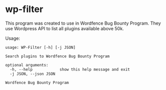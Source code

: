 # wp-filter

This program was created to use in Wordfence Bug Bounty Program.
They use Wordpress API to list all plugins available above 50k.

Usage:
```
usage: WP-Filter [-h] [-j JSON]

Search plugins to Wordfence Bug Bounty Program

optional arguments:
  -h, --help            show this help message and exit
  -j JSON, --json JSON

Wordfence Bug Bounty Program
```
